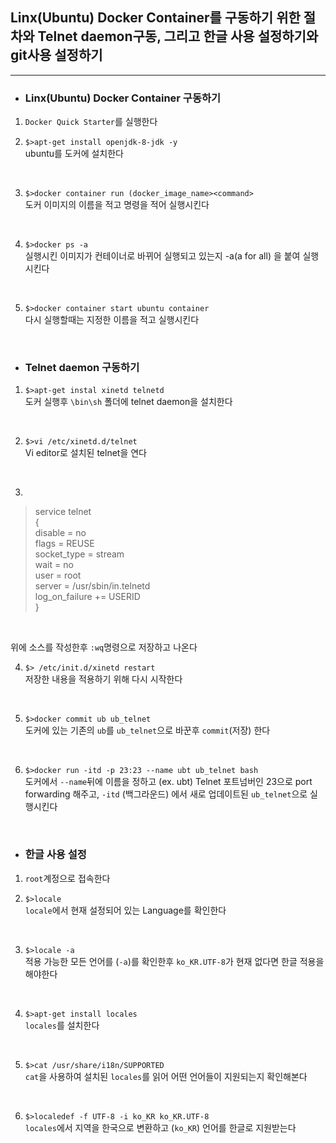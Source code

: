 ## **Linx(Ubuntu) Docker Container를 구동하기 위한 절차와 Telnet daemon구동, 그리고 한글 사용 설정하기와 git사용 설정하기**
----

- ### Linx(Ubuntu) Docker Container 구동하기 <br />

1. `Docker Quick Starter`를 실행한다<br />

2. `$>apt-get install openjdk-8-jdk -y`<br />
ubuntu를 도커에 설치한다
<br />

3. `$>docker container run (docker_image_name><command>`<br />
도커 이미지의 이름을 적고 명령을 적어 실행시킨다
<br />

4. `$>docker ps -a`<br />
실행시킨 이미지가 컨테이너로 바뀌어 실행되고 있는지 -a(a for all) 을 붙여 실행시킨다
<br />

5. `$>docker container start ubuntu container`<br />
다시 실행할때는 지정한 이름을 적고 실행시킨다
<br />

- ### Telnet daemon 구동하기 <br />

1. `$>apt-get instal xinetd telnetd`<br />
도커 실행후 `\bin\sh` 폴더에 telnet daemon을 설치한다
<br />

2. `$>vi /etc/xinetd.d/telnet`<br />
Vi editor로 설치된 telnet을 연다
<br />

3. <br />
> service telnet <br />
> { <br />
> disable = no <br />
> flags = REUSE <br />
> socket_type = stream <br />
> wait = no <br />
> user = root <br />
> server = /usr/sbin/in.telnetd <br />
> log_on_failure += USERID <br />
> } <br />

<br />

위에 소스를 작성한후 `:wq`명령으로 저장하고 나온다
<br />

4. `$> /etc/init.d/xinetd restart`<br />
저장한 내용을 적용하기 위해 다시 시작한다
<br />

5. `$>docker commit ub ub_telnet`<br />
도커에 있는 기존의 `ub`를  `ub_telnet`으로 바꾼후 `commit`(저장) 한다
<br />

6. `$>docker run -itd -p 23:23 --name ubt ub_telnet bash`<br />
도커에서 `--name`뒤에 이름을 정하고 (ex. ubt) Telnet 포트넘버인 23으로 port forwarding 해주고, `-itd` (백그라운드) 에서 새로 업데이트된 `ub_telnet`으로 실행시킨다
<br />


- ### 한글 사용 설정<br />

1. `root`계정으로 접속한다<br />

2. `$>locale`<br />
`locale`에서 현재 설정되어 있는 Language를 확인한다
<br />

3. `$>locale -a`<br />
적용 가능한 모든 언어를 (`-a`)를 확인한후 `ko_KR.UTF-8`가 현재 없다면 한글 적용을 해야한다
<br />

4. `$>apt-get install locales`<br />
`locales`를 설치한다
<br />

5. `$>cat /usr/share/i18n/SUPPORTED`<br />
`cat`을 사용하여 설치된 `locales`를 읽어 어떤 언어들이 지원되는지 확인해본다
<br />

6. `$>localedef -f UTF-8 -i ko_KR ko_KR.UTF-8`<br />
`locales`에서 지역을 한국으로 변환하고 (`ko_KR`) 언어를 한글로 지원받는다
<br />





